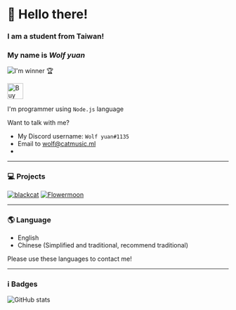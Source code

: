 # 👋 Hello there!
### I am a student from Taiwan!
### My name is *Wolf yuan*

![I'm winner 🏆](https://github-profile-trophy.vercel.app/?username=wolf-yuan-6115&column=3&margin-w=15&margin-h=10&theme=discord&no-frame=true)

<a href='https://ko-fi.com/V7V85BBH3' target='_blank'><img height='36' style='border:0px;height:36px;' src='https://cdn.ko-fi.com/cdn/kofi1.png?v=2' border='0' alt='Buy Me a Coffee at ko-fi.com' /></a>

I'm programmer using `Node.js` language

Want to talk with me?
* My Discord username: `Wolf yuan#1135`
* Email to wolf@catmusic.ml
* 

***

### 💻 Projects

[![blackcat](https://github-readme-stats.vercel.app/api/pin/?username=blackcatbot&repo=blackcat&bg_color=30,15202b,16283a&title_color=fff&text_color=fff&icon_color=fff)](https://github.com/blackcatbot/blackcat)
[![Flowermoon](https://github-readme-stats.vercel.app/api/pin/?username=wolf-yuan-6115&repo=flowermoon&bg_color=30,15202b,16283a&title_color=fff&text_color=fff&icon_color=fff)](https://github.com/wolf-yuan-6115/flowermoon)

***

### 🌎 Language

- English
- Chinese (Simplified and traditional, recommend traditional)

Please use these languages to contact me!

***

### ℹ️ Badges

![GitHub stats](https://github-readme-stats.vercel.app/api/?username=wolf-yuan-6115&bg_color=30,282828,3f3f3f&title_color=fff&text_color=fff&icon_color=fff)
